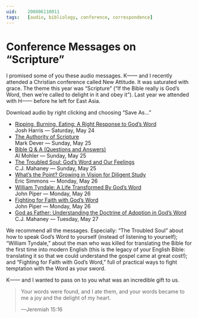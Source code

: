 ```yaml
---
uid:	200806110011
tags:	[audio, bibliology, conference, correspondence]
---
```

  
# Conference Messages on “Scripture”

I promised some of you these audio messages. K—— and I recently attended a Christian conference called New Attitude. It was saturated with grace. The theme this year was “Scripture” (“If the Bible really is God’s Word, then we’re called to delight in it and obey it”). Last year we attended with H—— before he left for East Asia.

Download audio by right clicking and choosing “Save As…”

- [Ripping, Burning, Eating: A Right Response to God’s Word](http://sgm.edgeboss.net/download/sgm/na/2008/na08-session1.mp3)  
	Josh Harris — Saturday, May 24
- [The Authority of Scripture](http://sgm.edgeboss.net/download/sgm/na/2008/na08-session2.mp3)  
	Mark Dever — Sunday, May 25
- [Bible Q & A (Questions and Answers)](http://sgm.edgeboss.net/download/sgm/na/2008/na08-session3.mp3)  
	Al Mohler — Sunday, May 25
- [The Troubled Soul: God’s Word and Our Feelings](http://sgm.edgeboss.net/download/sgm/na/2008/na08-session4.mp3)  
	C.J. Mahaney — Sunday, May 25
- [What’s the Point? Growing in Vision for Diligent Study](http://sgm.edgeboss.net/download/sgm/na/2008/na08-session5.mp3)  
	Eric Simmons — Monday, May 26
- [William Tyndale: A Life Transformed By God’s Word](http://sgm.edgeboss.net/download/sgm/na/2008/na08-session6.mp3)  
	John Piper — Monday, May 26
- [Fighting for Faith with God’s Word](http://sgm.edgeboss.net/download/sgm/na/2008/na08-session7.mp3)  
	John Piper — Monday, May 26
- [God as Father: Understanding the Doctrine of Adoption in God’s Word](http://sgm.edgeboss.net/download/sgm/na/2008/na08-session8.mp3)  
	C.J. Mahaney — Tuesday, May 27

We recommend all the messages. Especially: “The Troubled Soul” about how to speak God’s Word to yourself (instead of listening to yourself); “William Tyndale,” about the man who was killed for translating the Bible for the first time into modern English (this is the legacy of your English Bible: translating it so that we could understand the gospel came at great cost!); and “Fighting for Faith with God’s Word,” full of practical ways to fight temptation with the Word as your sword.

K—— and I wanted to pass on to you what was an incredible gift to us.

> Your words were found, and I ate them, and your words became to me a joy and the delight of my heart.
> 
> —Jeremiah 15:16
